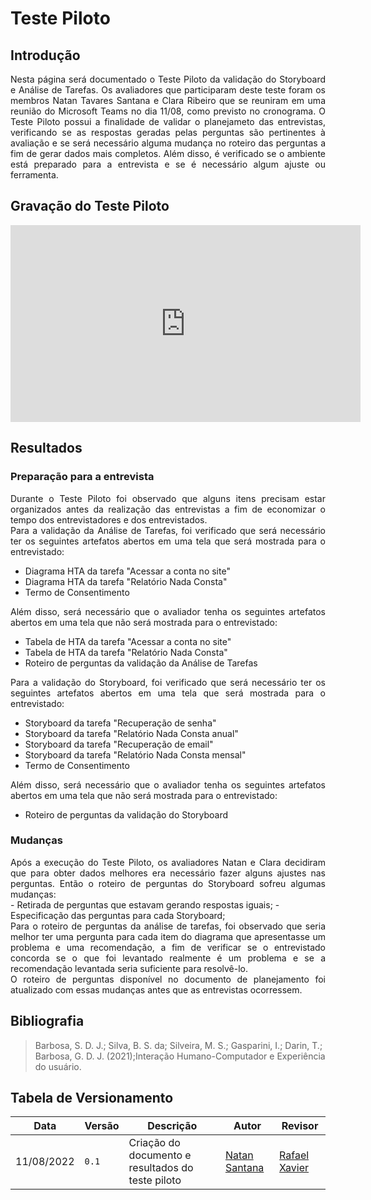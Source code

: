 # Teste Piloto

## Introdução

<div style="text-align: justify">
Nesta página será documentado o Teste Piloto da validação do Storyboard e Análise de Tarefas. Os avaliadores que participaram deste teste foram os membros Natan Tavares Santana e Clara Ribeiro que se reuniram em uma reunião do Microsoft Teams no dia 11/08, como previsto no cronograma. O Teste Piloto possui a finalidade de validar o planejameto das entrevistas, verificando se as respostas geradas pelas perguntas são pertinentes à avaliação e se será necessário alguma mudança no roteiro das perguntas a fim de gerar dados mais completos. Além disso, é verificado se o ambiente está preparado para a entrevista e se é necessário algum ajuste ou ferramenta.
</div>

## Gravação do Teste Piloto

<iframe width="560" height="315" src="https://www.youtube.com/embed/mP0-ig6L3bg" title="YouTube video player" frameborder="0" allow="accelerometer; autoplay; clipboard-write; encrypted-media; gyroscope; picture-in-picture" allowfullscreen></iframe>

## Resultados

### Preparação para a entrevista

<div style="text-align: justify">
Durante o Teste Piloto foi observado que alguns itens precisam estar organizados antes da realização das entrevistas a fim de economizar o tempo dos entrevistadores e dos entrevistados.
</div>

<div style="text-align: justify">
Para a validação da Análise de Tarefas, foi verificado que será necessário ter os seguintes artefatos abertos em uma tela que será mostrada para o entrevistado:
</div>

- Diagrama HTA da tarefa "Acessar a conta no site"
- Diagrama HTA da tarefa "Relatório Nada Consta"
- Termo de Consentimento

<div style="text-align: justify">
Além disso, será necessário que o avaliador tenha os seguintes artefatos abertos em uma tela que não será mostrada para o entrevistado:
</div>

- Tabela de HTA da tarefa "Acessar a conta no site"
- Tabela de HTA da tarefa "Relatório Nada Consta"
- Roteiro de perguntas da validação da Análise de Tarefas

<div style="text-align: justify">
Para a validação do Storyboard, foi verificado que será necessário ter os seguintes artefatos abertos em uma tela que será mostrada para o entrevistado:
</div>

- Storyboard da tarefa "Recuperação de senha"
- Storyboard da tarefa "Relatório Nada Consta anual"
- Storyboard da tarefa "Recuperação de email"
- Storyboard da tarefa "Relatório Nada Consta mensal"
- Termo de Consentimento

<div style="text-align: justify">
Além disso, será necessário que o avaliador tenha os seguintes artefatos abertos em uma tela que não será mostrada para o entrevistado:
</div>

- Roteiro de perguntas da validação do Storyboard

### Mudanças

<div style="text-align: justify">
Após a execução do Teste Piloto, os avaliadores Natan e Clara decidiram que para obter dados melhores era necessário fazer alguns ajustes nas perguntas. Então o roteiro de perguntas do Storyboard sofreu algumas mudanças:
</div>
- Retirada de perguntas que estavam gerando respostas iguais;
- Especificação das perguntas para cada Storyboard;

<div style="text-align: justify">
Para o roteiro de perguntas da análise de tarefas, foi observado que seria melhor ter uma pergunta para cada item do diagrama que apresentasse um problema e uma recomendação, a fim de verificar se o entrevistado concorda se o que foi levantado realmente é um problema e se a recomendação levantada seria suficiente para resolvê-lo.
</div>

<div style="text-align: justify">
O roteiro de perguntas disponível no documento de planejamento foi atualizado com essas mudanças antes que as entrevistas ocorressem.
</div>

## Bibliografia
> Barbosa, S. D. J.; Silva, B. S. da; Silveira, M. S.; Gasparini, I.; Darin, T.; Barbosa, G. D. J. (2021);Interação Humano-Computador e Experiência do usuário.

## Tabela de Versionamento

| Data | Versão | Descrição | Autor | Revisor |
| ---- | ------ | --------- | ----- | ------- |
| 11/08/2022 | `0.1`  | Criação do documento e resultados do teste piloto | [Natan Santana](https://github.com/Neitan2001) | [Rafael Xavier](https://github.com/rafaelxavierr)  | 